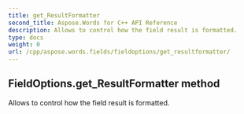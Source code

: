 ```yaml
---
title: get_ResultFormatter
second_title: Aspose.Words for C++ API Reference
description: Allows to control how the field result is formatted. 
type: docs
weight: 0
url: /cpp/aspose.words.fields/fieldoptions/get_resultformatter/
---
```

## FieldOptions.get_ResultFormatter method


Allows to control how the field result is formatted. 

